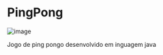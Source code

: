 # PingPong

![image](https://user-images.githubusercontent.com/98183768/164281313-d011c1eb-f2c0-4e9c-821a-304c4af9b29b.png)

Jogo de ping pongo desenvolvido em inguagem java
